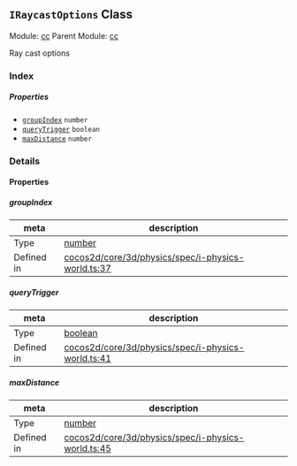 ## `IRaycastOptions` Class



Module: [cc](../modules/cc.md)
Parent Module: [cc](../modules/cc.md)


Ray cast options



### Index

##### Properties

  - [`groupIndex`](#groupindex) `number` 
  - [`queryTrigger`](#querytrigger) `boolean` 
  - [`maxDistance`](#maxdistance) `number` 





### Details


#### Properties


##### groupIndex

> 

| meta | description |
|------|-------------|
| Type | <a href="https://developer.mozilla.org/en/JavaScript/Reference/Global_Objects/Number" class="crosslink external" target="_blank">number</a> |
| Defined in | [cocos2d/core/3d/physics/spec/i-physics-world.ts:37](https://github.com/cocos-creator/engine/blob/f120e67a8e229233f15e46cc51536723de44fd94/cocos2d/core/3d/physics/spec/i-physics-world.ts#L37) |



##### queryTrigger

> 

| meta | description |
|------|-------------|
| Type | <a href="https://developer.mozilla.org/en/JavaScript/Reference/Global_Objects/Boolean" class="crosslink external" target="_blank">boolean</a> |
| Defined in | [cocos2d/core/3d/physics/spec/i-physics-world.ts:41](https://github.com/cocos-creator/engine/blob/f120e67a8e229233f15e46cc51536723de44fd94/cocos2d/core/3d/physics/spec/i-physics-world.ts#L41) |



##### maxDistance

> 

| meta | description |
|------|-------------|
| Type | <a href="https://developer.mozilla.org/en/JavaScript/Reference/Global_Objects/Number" class="crosslink external" target="_blank">number</a> |
| Defined in | [cocos2d/core/3d/physics/spec/i-physics-world.ts:45](https://github.com/cocos-creator/engine/blob/f120e67a8e229233f15e46cc51536723de44fd94/cocos2d/core/3d/physics/spec/i-physics-world.ts#L45) |






